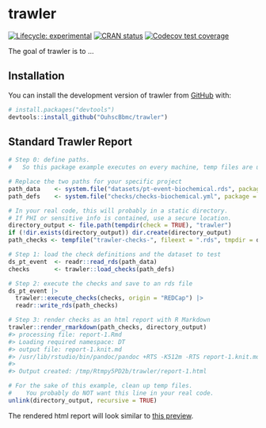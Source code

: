 
<!-- README.md is generated from README.Rmd. Please edit that file -->

# trawler

<!-- badges: start -->

[![Lifecycle:
experimental](https://img.shields.io/badge/lifecycle-experimental-orange.svg)](https://lifecycle.r-lib.org/articles/stages.html#experimental)
[![CRAN
status](https://www.r-pkg.org/badges/version/trawler)](https://CRAN.R-project.org/package=trawler)
[![Codecov test
coverage](https://codecov.io/gh/OuhscBbmc/trawler/branch/main/graph/badge.svg)](https://app.codecov.io/gh/OuhscBbmc/trawler?branch=main)
<!-- badges: end -->

The goal of trawler is to …

## Installation

You can install the development version of trawler from
[GitHub](https://github.com/) with:

``` r
# install.packages("devtools")
devtools::install_github("OuhscBbmc/trawler")
```

## Standard Trawler Report

``` r
# Step 0: define paths.
#   So this package example executes on every machine, temp files are used.

# Replace the two paths for your specific project
path_data    <- system.file("datasets/pt-event-biochemical.rds", package = "trawler")
path_defs    <- system.file("checks/checks-biochemical.yml", package = "trawler")

# In your real code, this will probably in a static directory.
# If PHI or sensitive info is contained, use a secure location.
directory_output <- file.path(tempdir(check = TRUE), "trawler")
if (!dir.exists(directory_output)) dir.create(directory_output)
path_checks <- tempfile("trawler-checks-", fileext = ".rds", tmpdir = directory_output)

# Step 1: load the check definitions and the dataset to test
ds_pt_event  <- readr::read_rds(path_data)
checks       <- trawler::load_checks(path_defs)

# Step 2: execute the checks and save to an rds file
ds_pt_event |>
  trawler::execute_checks(checks, origin = "REDCap") |>
  readr::write_rds(path_checks)

# Step 3: render checks as an html report with R Markdown
trawler::render_rmarkdown(path_checks, directory_output)
#> processing file: report-1.Rmd
#> Loading required namespace: DT
#> output file: report-1.knit.md
#> /usr/lib/rstudio/bin/pandoc/pandoc +RTS -K512m -RTS report-1.knit.md --to html4 --from markdown+autolink_bare_uris+tex_math_single_backslash --output /tmp/Rtmpy5PD2b/trawler/report-1.html --lua-filter /home/wibeasley/R/x86_64-pc-linux-gnu-library/4.1/rmarkdown/rmarkdown/lua/pagebreak.lua --lua-filter /home/wibeasley/R/x86_64-pc-linux-gnu-library/4.1/rmarkdown/rmarkdown/lua/latex-div.lua --self-contained --variable bs3=TRUE --standalone --section-divs --table-of-contents --toc-depth 3 --variable toc_float=1 --variable toc_selectors=h1,h2,h3 --variable toc_collapsed=1 --variable toc_smooth_scroll=1 --variable toc_print=1 --template /home/wibeasley/R/x86_64-pc-linux-gnu-library/4.1/rmarkdown/rmd/h/default.html --no-highlight --variable highlightjs=1 --number-sections --variable theme=bootstrap --include-in-header /tmp/Rtmpy5PD2b/rmarkdown-strb799437a216a.html --mathjax --variable 'mathjax-url:https://mathjax.rstudio.com/latest/MathJax.js?config=TeX-AMS-MML_HTMLorMML'
#> 
#> Output created: /tmp/Rtmpy5PD2b/trawler/report-1.html

# For the sake of this example, clean up temp files.
#    You probably do NOT want this line in your real code.
unlink(directory_output, recursive = TRUE)
```

The rendered html report will look similar to [this
preview](https://htmlpreview.github.io/?https://github.com/OuhscBbmc/trawler/blob/main/inst/report-templates/rmarkdown-1/report-1.html).
